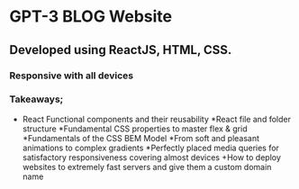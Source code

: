 # GPT-3 BLOG Website

## Developed using ReactJS, HTML, CSS.

### Responsive with all devices

### Takeaways;
- React Functional components and their reusability
*React file and folder structure
*Fundamental CSS properties to master flex & grid
*Fundamentals of the CSS BEM Model
*From soft and pleasant animations to complex gradients
*Perfectly placed media queries for satisfactory responsiveness covering almost devices
+How to deploy websites to extremely fast servers and give them a custom domain name
